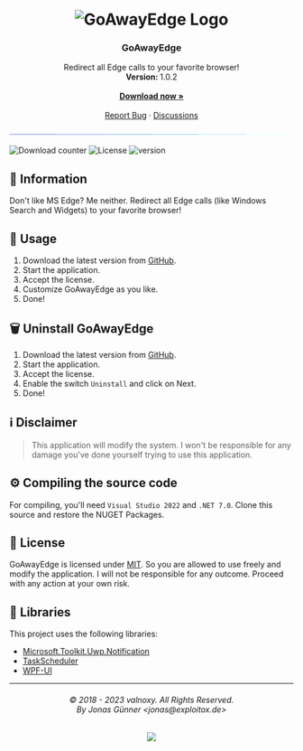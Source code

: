 <h1 align="center"><br><img src="https://dl.exploitox.de/other/GoAwayEdge.png" alt="GoAwayEdge Logo" width=100></h1>

<h3 align="center">GoAwayEdge</h3>
<p align="center">
    Redirect all Edge calls to your favorite browser! 
    <br />
    <strong>Version: </strong>1.0.2
    <br />
    <br />
    <a href="https://github.com/valnoxy/GoAwayEdge/releases"><strong>Download now »</strong></a>
    <br />
    <br />
    <a href="https://github.com/valnoxy/GoAwayEdge/issues">Report Bug</a>
    ·
    <a href="https://github.com/valnoxy/GoAwayEdge/discussions/">Discussions</a>
  </p>
</p>

![-----------------------------------------------------](https://github.com/valnoxy/valnoxy/raw/main/assets/bar.gif)

![Download counter](https://img.shields.io/github/downloads/valnoxy/GoAwayEdge/total.svg)
![License](https://img.shields.io/github/license/valnoxy/GoAwayEdge)
![version](https://img.shields.io/github/v/release/valnoxy/GoAwayEdge)

## 🔔 Information
Don't like MS Edge? Me neither. Redirect all Edge calls (like Windows Search and Widgets) to your favorite browser! 

## 🔧 Usage
1. Download the latest version from [GitHub](https://github.com/valnoxy/GoAwayEdge/releases).
2. Start the application.
3. Accept the license.
4. Customize GoAwayEdge as you like.
5. Done!

## 🗑️ Uninstall GoAwayEdge
1. Download the latest version from [GitHub](https://github.com/valnoxy/GoAwayEdge/releases).
2. Start the application.
3. Accept the license.
4. Enable the switch ```Uninstall``` and click on Next.
5. Done!

## ℹ️ Disclaimer
> This application will modify the system. I won't be responsible for any damage you've done yourself trying to use this application.

## ⚙️ Compiling the source code
For compiling, you'll need ```Visual Studio 2022``` and ```.NET 7.0```.
Clone this source and restore the NUGET Packages.

## 🧾 License
GoAwayEdge is licensed under [MIT](https://github.com/valnoxy/GoAwayEdge/blob/main/LICENSE). So you are allowed to use freely and modify the application. I will not be responsible for any outcome. Proceed with any action at your own risk.

## 🙏 Libraries
This project uses the following libraries:
- [Microsoft.Toolkit.Uwp.Notification](https://github.com/CommunityToolkit/WindowsCommunityToolkit)
- [TaskScheduler](https://github.com/dahall/taskscheduler)
- [WPF-UI](https://github.com/lepoco/wpfui)

<hr>
<h6 align="center">© 2018 - 2023 valnoxy. All Rights Reserved. 
<br>
By Jonas Günner &lt;jonas@exploitox.de&gt;</h6>
<p align="center">
	<a href="https://github.com/valnoxy/GoAwayEdge/blob/main/LICENSE"><img src="https://img.shields.io/static/v1.svg?style=for-the-badge&label=License&message=MIT&logoColor=d9e0ee&colorA=363a4f&colorB=b7bdf8"/></a>
</p